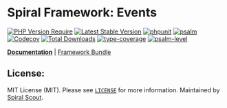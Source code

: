 # Spiral Framework: Events

[![PHP Version Require](https://poser.pugx.org/spiral/events/require/php)](https://packagist.org/packages/spiral/events)
[![Latest Stable Version](https://poser.pugx.org/spiral/events/v/stable)](https://packagist.org/packages/spiral/events)
[![phpunit](https://github.com/spiral/events/actions/workflows/phpunit.yml/badge.svg)](https://github.com/spiral/events/actions)
[![psalm](https://github.com/spiral/events/actions/workflows/psalm.yml/badge.svg)](https://github.com/spiral/events/actions)
[![Codecov](https://codecov.io/gh/spiral/events/branch/master/graph/badge.svg)](https://codecov.io/gh/spiral/events/)
[![Total Downloads](https://poser.pugx.org/spiral/events/downloads)](https://packagist.org/packages/spiral/events)
[![type-coverage](https://shepherd.dev/github/spiral/events/coverage.svg)](https://shepherd.dev/github/spiral/events)
[![psalm-level](https://shepherd.dev/github/spiral/events/level.svg)](https://shepherd.dev/github/spiral/events)

<b>[Documentation](https://spiral.dev/docs/component-events)</b> | [Framework Bundle](https://github.com/spiral/framework)

## License:

MIT License (MIT). Please see [`LICENSE`](./LICENSE) for more information. Maintained by [Spiral Scout](https://spiralscout.com).
